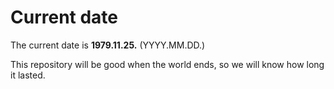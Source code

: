 # Current date

The current date is **1979.11.25.** (YYYY.MM.DD.)

This repository will be good when the world ends, so we will know how long it lasted.